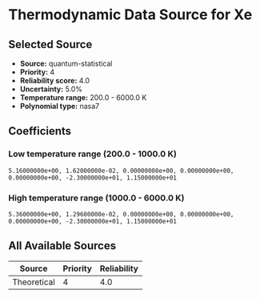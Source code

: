 # Thermodynamic Data Source for Xe

## Selected Source
- **Source:** quantum-statistical
- **Priority:** 4
- **Reliability score:** 4.0
- **Uncertainty:** 5.0%
- **Temperature range:** 200.0 - 6000.0 K
- **Polynomial type:** nasa7

## Coefficients
### Low temperature range (200.0 - 1000.0 K)
```
5.16000000e+00, 1.62000000e-02, 0.00000000e+00, 0.00000000e+00, 0.00000000e+00, -2.30000000e+01, 1.15000000e+01
```

### High temperature range (1000.0 - 6000.0 K)
```
5.36000000e+00, 1.29600000e-02, 0.00000000e+00, 0.00000000e+00, 0.00000000e+00, -2.30000000e+01, 1.15000000e+01
```

## All Available Sources
| Source | Priority | Reliability |
|--------|----------|-------------|
| Theoretical | 4 | 4.0 |
